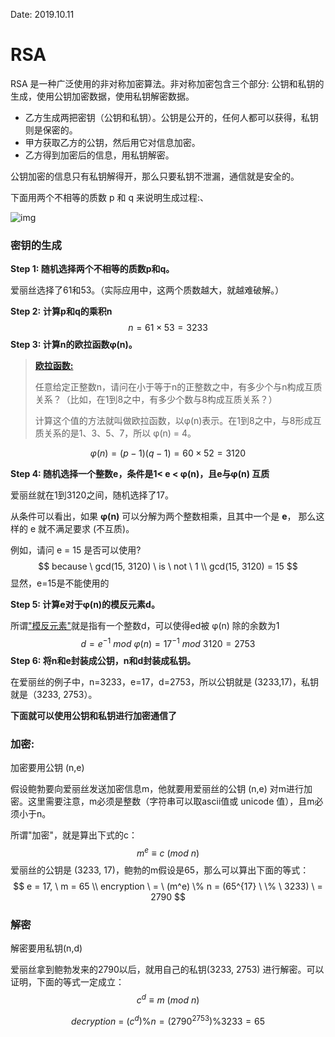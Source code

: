 Date: 2019.10.11

# RSA

RSA 是一种广泛使用的非对称加密算法。非对称加密包含三个部分: 公钥和私钥的生成，使用公钥加密数据，使用私钥解密数据。

+ 乙方生成两把密钥（公钥和私钥）。公钥是公开的，任何人都可以获得，私钥则是保密的。
+ 甲方获取乙方的公钥，然后用它对信息加密。
+ 乙方得到加密后的信息，用私钥解密。

公钥加密的信息只有私钥解得开，那么只要私钥不泄漏，通信就是安全的。

下面用两个不相等的质数 p 和 q 来说明生成过程:、

![img](https://www.ruanyifeng.com/blogimg/asset/201307/bg2013070302.png)

### 密钥的生成

**Step 1: 随机选择两个不相等的质数p和q。**

爱丽丝选择了61和53。（实际应用中，这两个质数越大，就越难破解。）

**Step 2:** **计算p和q的乘积n**
$$
n = 61×53 = 3233
$$
**Step 3: 计算n的欧拉函数φ(n)。**

> [**欧拉函数:**](https://zh.wikipedia.org/wiki/%E6%AC%A7%E6%8B%89%E5%87%BD%E6%95%B0)
>
> 任意给定正整数n，请问在小于等于n的正整数之中，有多少个与n构成互质关系？（比如，在1到8之中，有多少个数与8构成互质关系？）
>
> 计算这个值的方法就叫做欧拉函数，以φ(n)表示。在1到8之中，与8形成互质关系的是1、3、5、7，所以 φ(n) = 4。

$$
φ(n) = (p-1)(q-1) = 60 \times 52 = 3120
$$

**Step 4: 随机选择一个整数e，条件是1< e < φ(n)，且e与φ(n) 互质**

爱丽丝就在1到3120之间，随机选择了17。

从条件可以看出，如果 **φ(n)** 可以分解为两个整数相乘，且其中一个是 **e**， 那么这样的 e 就不满足要求 (不互质)。

例如，请问 e = 15 是否可以使用?
$$
because \ gcd(15, 3120) \ is \ not \ 1 \\
gcd(15, 3120) = 15
$$
显然，e=15是不能使用的

**Step 5: 计算e对于φ(n)的模反元素d。**

所谓["模反元素"](https://zh.wikipedia.org/wiki/模反元素)就是指有一个整数d，可以使得ed被 φ(n) 除的余数为1
$$
d = e^{-1} \ mod \ φ(n) = 17^{-1} \ mod \ 3120 =2753
$$
**Step 6: 将n和e封装成公钥，n和d封装成私钥。**

在爱丽丝的例子中，n=3233，e=17，d=2753，所以公钥就是 (3233,17)，私钥就是（3233, 2753）。



**下面就可以使用公钥和私钥进行加密通信了**



### 加密:

加密要用公钥 (n,e)

假设鲍勃要向爱丽丝发送加密信息m，他就要用爱丽丝的公钥 (n,e) 对m进行加密。这里需要注意，m必须是整数（字符串可以取ascii值或 unicode 值），且m必须小于n。

所谓"加密"，就是算出下式的c：
$$
m^e ≡ c \ (mod \ n)
$$
爱丽丝的公钥是 (3233, 17)，鲍勃的m假设是65，那么可以算出下面的等式：
$$
e = 17, \ m = 65 \\
encryption \ = \ (m^e) \% n = (65^{17} \ \% \ 3233) \ = 2790
$$

### 解密

解密要用私钥(n,d)

爱丽丝拿到鲍勃发来的2790以后，就用自己的私钥(3233, 2753) 进行解密。可以证明，下面的等式一定成立：
$$
c^d ≡ m \ (mod \ n)
$$

$$
decryption \ = \ (c^d)\%n = (2790^{2753}) \%3233 = 65
$$

